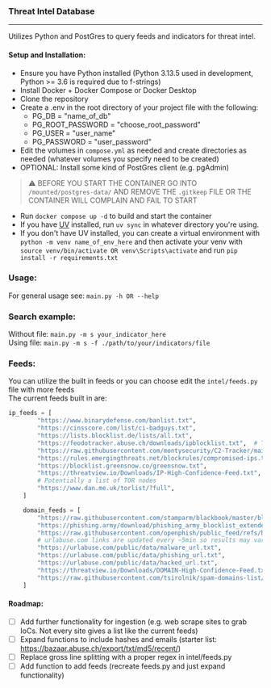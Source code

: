 ### Threat Intel Database  
---  

Utilizes Python and PostGres to query feeds and indicators for threat intel.  

#### Setup and Installation:  
- Ensure you have Python installed (Python 3.13.5 used in development, Python >= 3.6 is required due to f-strings)  
- Install Docker + Docker Compose or Docker Desktop  
- Clone the repository  
- Create a .env in the root directory of your project file with the following:  
  - PG_DB = "name_of_db"
  - PG_ROOT_PASSWORD = "choose_root_password"
  - PG_USER = "user_name"
  - PG_PASSWORD = "user_password"  
- Edit the volumes in `compose.yml` as needed and create directories as needed (whatever volumes you specify need to be created)  
- OPTIONAL: Install some kind of PostGres client (e.g. pgAdmin)
  
> :warning: BEFORE YOU START THE CONTAINER GO INTO `/mounted/postgres-data/` AND REMOVE THE `.gitkeep` FILE OR THE CONTAINER WILL COMPLAIN AND FAIL TO START

- Run ```docker compose up -d``` to build and start the container  
- If you have [UV](https://docs.astral.sh/uv/guides/install-python/) installed, run `uv sync` in whatever directory you're using.  
- If you don't have UV installed, you can create a virtual environment with `python -m venv name_of_env_here` and then activate your venv with `source venv/bin/activate OR venv\Scripts\activate` and run `pip install -r requirements.txt`

### Usage:  
For general usage see: `main.py -h OR --help`  

### Search example:  
Without file: `main.py -m s your_indicator_here`  
Using file: `main.py -m s -f ./path/to/your/indicators/file `  

### Feeds:  
You can utilize the built in feeds or you can choose edit the `intel/feeds.py` file with more feeds  
The current feeds built in are:  
```python
ip_feeds = [
        "https://www.binarydefense.com/banlist.txt",
        "https://cinsscore.com/list/ci-badguys.txt",
        "https://lists.blocklist.de/lists/all.txt",
        "https://feodotracker.abuse.ch/downloads/ipblocklist.txt",  # This one is hit or miss. It updates (seemingly) in real time so it may not be consistent
        "https://raw.githubusercontent.com/montysecurity/C2-Tracker/main/data/all.txt",
        "https://rules.emergingthreats.net/blockrules/compromised-ips.txt",
        "https://blocklist.greensnow.co/greensnow.txt",
        "https://threatview.io/Downloads/IP-High-Confidence-Feed.txt",
        # Potentially a list of TOR nodes
        "https://www.dan.me.uk/torlist/?full",
    ]

    domain_feeds = [
        "https://raw.githubusercontent.com/stamparm/blackbook/master/blackbook.txt",
        "https://phishing.army/download/phishing_army_blocklist_extended.txt",
        "https://raw.githubusercontent.com/openphish/public_feed/refs/heads/main/feed.txt",
        # urlabuse.com links are updated every ~5min so results may vary
        "https://urlabuse.com/public/data/malware_url.txt",
        "https://urlabuse.com/public/data/phishing_url.txt",
        "https://urlabuse.com/public/data/hacked_url.txt",
        "https://threatview.io/Downloads/DOMAIN-High-Confidence-Feed.txt",
        "https://raw.githubusercontent.com/tsirolnik/spam-domains-list/master/spamdomains.txt",
    ]
``` 

#### Roadmap:  
  - [ ] Add further functionality for ingestion (e.g. web scrape sites to grab IoCs. Not every site gives a list like the current feeds)
  - [ ] Expand functions to include hashes and emails (starter list: https://bazaar.abuse.ch/export/txt/md5/recent/)
  - [ ] Replace gross line splitting with a proper regex in intel/feeds.py
  - [ ] Add function to add feeds (recreate feeds.py and just expand functionality)
